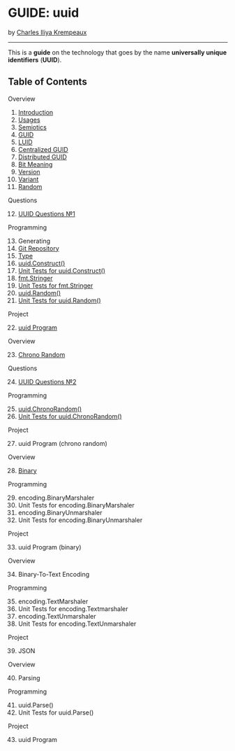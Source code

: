 # GUIDE: uuid

by [Charles Iliya Krempeaux](http://changelog.ca/)

---

This is a **guide** on the technology that goes by the name **universally unique identifiers** (**UUID**).

## Table of Contents

Overview

1. [Introduction](chapters/introduction/README.md)
2. [Usages](chapters/usages/README.md)
3. [Semiotics](chapters/semiotics/README.md)
4. [GUID](chapters/guid/README.md)
5. [LUID](chapters/luid/README.md)
6. [Centralized GUID](chapters/centralized-guid/README.md)
7. [Distributed GUID](chapters/distributed-guid/README.md)
8. [Bit Meaning](chapters/bit-meaing/README.md)
9. [Version](chapters/version/README.md)
10. [Variant](chapters/variant/README.md)
11. [Random](chapters/random/README.md)

Questions

12. [UUID Questions №1](chapters/questions-1/README.md)

Programming

13. Generating
14. [Git Repository](chapters/git-repository/README.md)
15. [Type](chapters/type/README.md)
16. [uuid.Construct()](chapters/function-construct/README.md)
17. [Unit Tests for uuid.Construct()](chapters/function-construct-unit-tests/README.md)
18. [fmt.Stringer](chapters/method-string/README.md)
19. [Unit Tests for fmt.Stringer](chapters/method-string-unit-tests/README.md)
20. [uuid.Random()](chapters/function-random/README.md)
21. [Unit Tests for uuid.Random()](chapters/function-random-unit-tests/README.md)

Project

22. [uuid Program](chapters/program-uuid/README.md)

Overview

23. [Chrono Random](chapters/chrono-random/README.md)

Questions

24. [UUID Questions №2](chapters/questions-2/README.md)

Programming

25. [uuid.ChronoRandom()](chapters/function-chronorandom/README.md)
26. [Unit Tests for uuid.ChronoRandom()](chapters/function-chronorandom-unit-tests/README.md)

Project

27. uuid Program (chrono random)

Overview

28. [Binary](chapters/binary/README.md)

Programming

29. encoding.BinaryMarshaler
30. Unit Tests for encoding.BinaryMarshaler
31. encoding.BinaryUnmarshaler
32. Unit Tests for encoding.BinaryUnmarshaler

Project

33. uuid Program (binary)

Overview

34. Binary-To-Text Encoding

Programming

35. encoding.TextMarshaler
36. Unit Tests for encoding.Textmarshaler
37. encoding.TextUnmarshaler
38. Unit Tests for encoding.TextUnmarshaler

Project

39. JSON

Overview

40. Parsing

Programming

41. uuid.Parse()
42. Unit Tests for uuid.Parse()

Project

43. uuid Program
